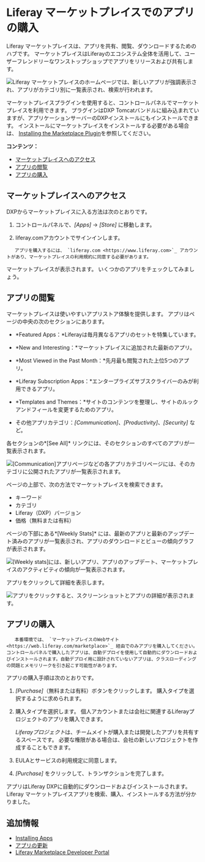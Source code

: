 # Liferay マーケットプレイスでのアプリの購入

Liferay マーケットプレイスは、アプリを共有、閲覧、ダウンロードするためのハブです。 マーケットプレイスはLiferayのエコシステム全体を活用して、ユーザーフレンドリーなワンストップショップでアプリをリリースおよび共有します。

![Liferay マーケットプレイスのホームページでは、新しいアプリが強調表示され、アプリがカテゴリ別に一覧表示され、検索が行われます。](./getting-started/using-marketplace/images/01.png)

マーケットプレイスプラグインを使用すると、コントロールパネルでマーケットプレイスを利用できます。 プラグインはDXP Tomcatバンドルに組み込まれていますが、アプリケーションサーバーのDXPインストールにもインストールできます。 インストールにマーケットプレイスをインストールする必要がある場合は、 [Installing the Marketplace Plugin](./installing-the-marketplace-plugin.md)を参照してください。

**コンテンツ：**

  - [マーケットプレイスへのアクセス](#visiting-the-marketplace)
  - [アプリの閲覧](#browsing-apps)
  - [アプリの購入](#purchasing-an-app)

## マーケットプレイスへのアクセス

DXPからマーケットプレイスに入る方法は次のとおりです。

1.  コントロールパネルで、*[Apps]* → *[Store]* に移動します。

2.  liferay.comアカウントでサインインします。

``` important::
   アプリを購入するには、 `liferay.com <https://www.liferay.com>`_ アカウントがあり、マーケットプレイスの利用規約に同意する必要があります。
```

マーケットプレイスが表示されます。 いくつかのアプリをチェックしてみましょう。

## アプリの閲覧

マーケットプレイスは使いやすいアプリストア体験を提供します。 アプリはページの中央の次のセクションにあります。

  - *Featured Apps：*Liferayは毎月異なるアプリのセットを特集しています。

  - *New and Interesting：*マーケットプレイスに追加された最新のアプリ。

  - *Most Viewed in the Past Month：*先月最も閲覧された上位5つのアプリ。

  - *Liferay Subscription Apps：*エンタープライズサブスクライバーのみが利用できるアプリ。

  - *Templates and Themes：*サイトのコンテンツを整理し、サイトのルックアンドフィールを変更するためのアプリ。

  - その他アプリカテゴリ：*[Communication]*、*[Productivity]*、*[Security]* など。

各セクションの*[See All]* リンクには、そのセクションのすべてのアプリが一覧表示されます。

![[Communication]アプリページなどの各アプリカテゴリページには、そのカテゴリに公開されたアプリが一覧表示されます。](./getting-started/using-marketplace/images/02.png)

ページの上部で、次の方法でマーケットプレイスを検索できます。

  - キーワード
  - カテゴリ
  - Liferay（DXP）バージョン
  - 価格（無料または有料）

ページの下部にある*[Weekly Stats]* には、最新のアプリと最新のアップデート済みのアプリが一覧表示され、アプリのダウンロードとビューの傾向グラフが表示されます。

![[Weekly stats]には、新しいアプリ、アプリのアップデート、マーケットプレイスのアクティビティの傾向が一覧表示されます。](./getting-started/using-marketplace/images/03.png)

アプリをクリックして詳細を表示します。

![アプリをクリックすると、スクリーンショットとアプリの詳細が表示されます。](./getting-started/using-marketplace/images/04.png)

## アプリの購入

``` warning::
   本番環境では、 `マーケットプレイスのWebサイト <https://web.liferay.com/marketplace>`_ 経由でのみアプリを購入してください。 コントロールパネルで購入したアプリは、自動デプロイを使用して自動的にダウンロードおよびインストールされます。自動デプロイ用に設計されていないアプリは、クラスローディングの問題とメモリリークを引き起こす可能性があります。
```

アプリの購入手順は次のとおりです。

1.  *[Purchase]*（無料または有料）ボタンをクリックします。 購入タイプを選択するように求められます。

2.  購入タイプを選択します。 個人アカウントまたは会社に関連するLiferayプロジェクトのアプリを購入できます。

    *Liferayプロジェクト*は、チームメイトが購入または開発したアプリを共有するスペースです。 必要な権限がある場合は、会社の新しいプロジェクトを作成することもできます。

3.  EULAとサービスの利用規定に同意します。

4.  *[Purchase]* をクリックして、トランザクションを完了します。

アプリはLiferay DXPに自動的にダウンロードおよびインストールされます。   Liferay マーケットプレイスアプリを検索、購入、インストールする方法が分かりました。

## 追加情報

  - [Installing Apps](./installing-apps.md)
  - [アプリの更新](./renewing-apps.md)
  - [Liferay Marketplace Developer Portal](https://marketplace.liferay.dev/)
